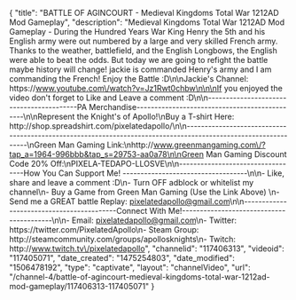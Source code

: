 {
    "title": "BATTLE OF AGINCOURT - Medieval Kingdoms Total War 1212AD Mod Gameplay",
    "description": "Medieval Kingdoms Total War 1212AD Mod Gameplay - During the Hundred Years War King Henry the 5th and his English army were out numbered by a large and very skilled French army.  Thanks to the weather, battlefield, and the English Longbows, the English were able to beat the odds.  But today we are going to refight the battle maybe history will change!  jackie is commanded Henry's army and I am commanding the French!  Enjoy the Battle :D\n\nJackie's Channel: https:\/\/www.youtube.com\/watch?v=Jz1Rwt0chbw\n\n\nIf you enjoyed the video don't forget to Like and Leave a comment :D\n\n-----------------------------------------PA Merchandise----------------------------------------------\n\nRepresent the Knight's of Apollo!\nBuy a T-shirt Here: http:\/\/shop.spreadshirt.com\/pixelatedapollo\/\n\n---------------------------------------------------------------------------------------------------------------\nGreen Man Gaming Link:\nhttp:\/\/www.greenmangaming.com\/?tap_a=1964-996bbb&tap_s=29753-aa0a78\n\nGreen Man Gaming Discount Code 20% Off:\nPIXELA-TEDAPO-LLOSVE\n\n----------------------------------How You Can Support Me! -----------------------------------\n\n- Like, share and leave a comment :D\n- Turn OFF adblock or whitelist my channel\n- Buy a Game from Green Man Gaming (Use the Link Above) \n- Send me a GREAT battle Replay: pixelatedapollo@gmail.com\n\n------------------------------------------Connect With Me!-----------------------------------------\n\n- Email: pixelatedapollo@gmail.com\n- Twitter: https:\/\/twitter.com\/PixelatedApollo\n- Steam Group:  http:\/\/steamcommunity.com\/groups\/apollosknights\n- Twitch: http:\/\/www.twitch.tv\/pixelatedapollo",
    "channelid": "117406313",
    "videoid": "117405071",
    "date_created": "1475254803",
    "date_modified": "1506478192",
    "type": "captivate",
    "layout": "channelVideo",
    "url": "\/channel-4\/battle-of-agincourt-medieval-kingdoms-total-war-1212ad-mod-gameplay\/117406313-117405071"
}